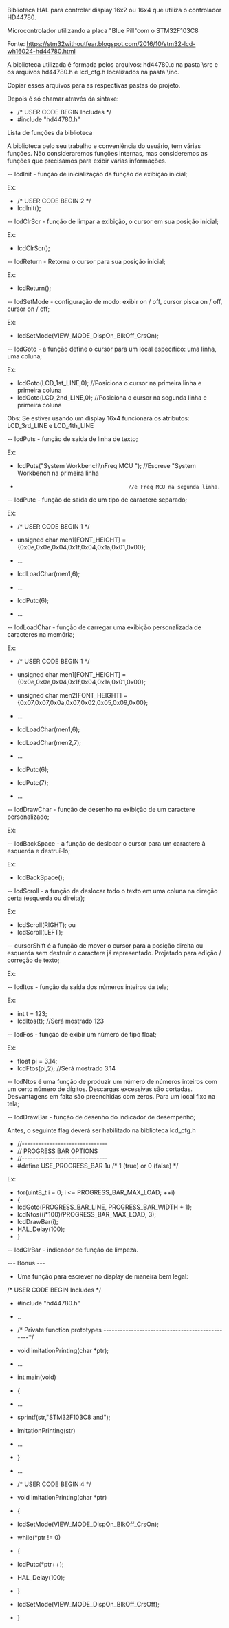 Biblioteca HAL para controlar display 16x2 ou 16x4 que utiliza o controlador HD44780.

Microcontrolador utilizando a placa "Blue Pill"com o STM32F103C8

Fonte: https://stm32withoutfear.blogspot.com/2016/10/stm32-lcd-wh16024-hd44780.html

A biblioteca utilizada é formada pelos arquivos: hd44780.c na pasta \src e os arquivos hd44780.h e lcd_cfg.h localizados na pasta \inc.

Copiar esses arquivos para as respectivas pastas do projeto.

Depois é só chamar através da sintaxe:

- /* USER CODE BEGIN Includes */
- #include "hd44780.h"

Lista de funções da biblioteca

A biblioteca pelo seu trabalho e conveniência do usuário, tem várias funções. Não consideraremos funções internas, mas consideremos as funções que precisamos para exibir várias informações.

-- lcdInit - função de inicialização da função de exibição inicial;

Ex:
- /* USER CODE BEGIN 2 */
- lcdInit();

  
-- lcdClrScr - função de limpar a exibição, o cursor em sua posição inicial;

Ex:
- lcdClrScr();

	  
-- lcdReturn - Retorna o cursor para sua posição inicial;

Ex:
- lcdReturn();
	  
	  
-- lcdSetMode - configuração de modo: exibir on / off, cursor pisca on / off, cursor on / off;

Ex:
- lcdSetMode(VIEW_MODE_DispOn_BlkOff_CrsOn);

	
-- lcdGoto - a função define o cursor para um local específico: uma linha, uma coluna;

Ex:
- lcdGoto(LCD_1st_LINE,0); //Posiciona o cursor na primeira linha e primeira coluna
- lcdGoto(LCD_2nd_LINE,0); //Posiciona o cursor na segunda linha e primeira coluna
	  
Obs: Se estiver usando um display 16x4 funcionará os atributos: LCD_3rd_LINE e LCD_4th_LINE


-- lcdPuts - função de saída de linha de texto;

Ex:
- lcdPuts("System Workbench\nFreq MCU "); //Escreve "System Workbench na primeira linha
-                                         //e Freq MCU na segunda linha.
											  

-- lcdPutc - função de saída de um tipo de caractere separado;

Ex:

- /* USER CODE BEGIN 1 */
- unsigned char men1[FONT_HEIGHT] = {0x0e,0x0e,0x04,0x1f,0x04,0x1a,0x01,0x00};
		
- ...
		
- lcdLoadChar(men1,6);
		
- ...
		
- lcdPutc(6);	
		  
- ...

-- lcdLoadChar - função de carregar uma exibição personalizada de caracteres na memória;

Ex:
- /* USER CODE BEGIN 1 */
- unsigned char men1[FONT_HEIGHT] = {0x0e,0x0e,0x04,0x1f,0x04,0x1a,0x01,0x00};
- unsigned char men2[FONT_HEIGHT] = {0x07,0x07,0x0a,0x07,0x02,0x05,0x09,0x00};
		
- ...
		
- lcdLoadChar(men1,6);
- lcdLoadChar(men2,7);
		
- ...
		
- lcdPutc(6);
- lcdPutc(7);
		  
- ...


-- lcdDrawChar - função de desenho na exibição de um caractere personalizado;

Ex:


-- lcdBackSpace - a função de deslocar o cursor para um caractere à esquerda e destruí-lo;

Ex:
- lcdBackSpace();
	
	
-- lcdScroll - a função de deslocar todo o texto em uma coluna na direção certa (esquerda ou direita);

Ex:
- lcdScroll(RIGHT);
      ou
- lcdScroll(LEFT);
		  

-- cursorShift é a função de mover o cursor para a posição direita ou esquerda sem destruir o caractere já representado. Projetado para edição / correção de texto;

Ex:


-- lcdItos - função da saída dos números inteiros da tela;

Ex:
- int t = 123;
- lcdItos(t);		//Será mostrado 123

	  
-- lcdFos - função de exibir um número de tipo float;

Ex:
- float pi = 3.14;
- lcdFtos(pi,2);		//Será mostrado 3.14

	
-- lcdNtos é uma função de produzir um número de números inteiros com um certo número de dígitos. Descargas excessivas são cortadas. Desvantagens em falta são preenchidas com zeros. Para um local fixo na tela;

-- lcdDrawBar - função de desenho do indicador de desempenho;

Antes, o seguinte flag deverá ser habilitado na biblioteca lcd_cfg.h

- //-------------------------------
- // PROGRESS BAR OPTIONS
- //-------------------------------
- #define USE_PROGRESS_BAR			1u				/* 1 (true) or 0 (false) */


Ex:
- for(uint8_t i = 0; i <= PROGRESS_BAR_MAX_LOAD; ++i)
- {
-   lcdGoto(PROGRESS_BAR_LINE, PROGRESS_BAR_WIDTH + 1);
-   lcdNtos((i*100)/PROGRESS_BAR_MAX_LOAD, 3);
-   lcdDrawBar(i);
-   HAL_Delay(100);
- }

	
-- lcdClrBar - indicador de função de limpeza.


--- Bônus ---

- Uma função para escrever no display de maneira bem legal:

/* USER CODE BEGIN Includes */
- #include "hd44780.h"

- ..

- /* Private function prototypes -----------------------------------------------*/
- void imitationPrinting(char *ptr);

- ...

- int main(void)
- {
-	...
	
-	sprintf(str,"STM32F103C8 and");
-	imitationPrinting(str)	
	
-	...
- }

- ...

- /* USER CODE BEGIN 4 */
- void imitationPrinting(char *ptr)
- {

-  lcdSetMode(VIEW_MODE_DispOn_BlkOff_CrsOn);

- while(*ptr != 0)
- {
-  lcdPutc(*ptr++);
-  HAL_Delay(100);
- }

- lcdSetMode(VIEW_MODE_DispOn_BlkOff_CrsOff);
- }
